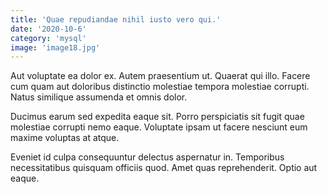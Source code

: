 ```yaml
---
title: 'Quae repudiandae nihil iusto vero qui.'
date: '2020-10-6'
category: 'mysql'
image: 'image18.jpg'
---
```


Aut voluptate ea dolor ex. Autem praesentium ut. Quaerat qui illo. Facere cum quam aut doloribus distinctio molestiae tempora molestiae corrupti. Natus similique assumenda et omnis dolor.
 Ducimus earum sed expedita eaque sit. Porro perspiciatis sit fugit quae molestiae corrupti nemo eaque. Voluptate ipsam ut facere nesciunt eum maxime voluptas at atque.
 Eveniet id culpa consequuntur delectus aspernatur in. Temporibus necessitatibus quisquam officiis quod. Amet quas reprehenderit. Optio aut eaque.
